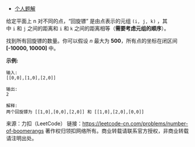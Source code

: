 * [个人题解](https://leetcode-cn.com/problems/number-of-boomerangs/solution/bao-li-shu-xue-by-lzh_yves/)

给定平面上 n 对不同的点，“回旋镖” 是由点表示的元组 ```(i, j, k)``` ，其中 ```i``` 和 ```j``` 之间的距离和 ```i``` 和 ```k``` 之间的距离相等（**需要考虑元组的顺序**）。

找到所有回旋镖的数量。你可以假设 *n* 最大为 **500**，所有点的坐标在闭区间 **[-10000, 10000]** 中。

**示例:**
```
输入:
[[0,0],[1,0],[2,0]]

输出:
2

解释:
两个回旋镖为 [[1,0],[0,0],[2,0]] 和 [[1,0],[2,0],[0,0]]
```

来源：力扣（LeetCode）
链接：https://leetcode-cn.com/problems/number-of-boomerangs
著作权归领扣网络所有。商业转载请联系官方授权，非商业转载请注明出处。
